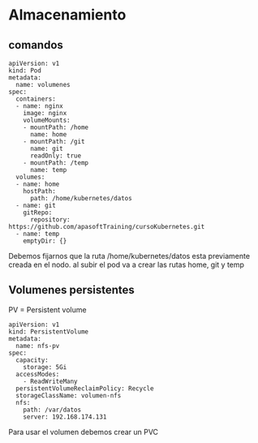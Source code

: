 # Almacenamiento

## comandos

```yalm
apiVersion: v1
kind: Pod
metadata:
  name: volumenes
spec:
  containers:
  - name: nginx
    image: nginx
    volumeMounts:
    - mountPath: /home
      name: home
    - mountPath: /git
      name: git
      readOnly: true
    - mountPath: /temp
      name: temp
  volumes:
  - name: home
    hostPath:
      path: /home/kubernetes/datos
  - name: git
    gitRepo:
      repository: https://github.com/apasoftTraining/cursoKubernetes.git
  - name: temp
    emptyDir: {}
```
Debemos fijarnos que la ruta /home/kubernetes/datos esta previamente creada en el nodo. al subir el pod va a crear las rutas home, git y temp

## Volumenes persistentes
PV = Persistent volume

```yalm
apiVersion: v1
kind: PersistentVolume
metadata:
  name: nfs-pv
spec:
  capacity:
    storage: 5Gi
  accessModes:
    - ReadWriteMany
  persistentVolumeReclaimPolicy: Recycle
  storageClassName: volumen-nfs
  nfs:
    path: /var/datos
    server: 192.168.174.131
```
Para usar el volumen debemos crear un PVC



```sh
```

```yalm
```
```sh
```
